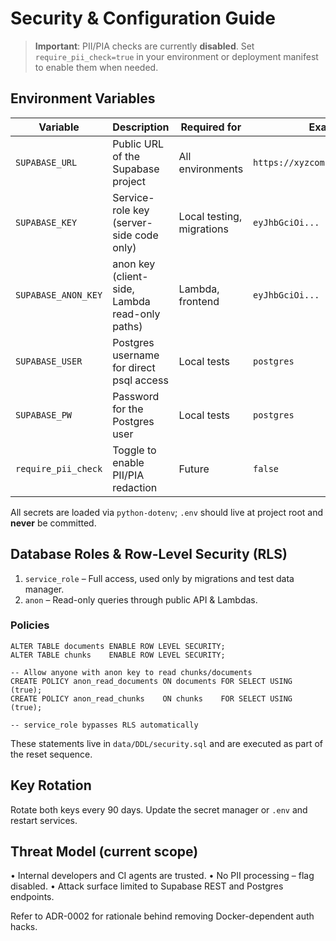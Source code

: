 # Security & Configuration Guide

> **Important**: PII/PIA checks are currently **disabled**.  Set `require_pii_check=true` in your environment or deployment manifest to enable them when needed.

## Environment Variables
| Variable | Description | Required for | Example |
|----------|-------------|--------------|---------|
| `SUPABASE_URL` | Public URL of the Supabase project | All environments | `https://xyzcompany.supabase.co` |
| `SUPABASE_KEY` | Service-role key (server-side code only) | Local testing, migrations | `eyJhbGciOi...` |
| `SUPABASE_ANON_KEY` | anon key (client-side, Lambda read-only paths) | Lambda, frontend | `eyJhbGciOi...` |
| `SUPABASE_USER` | Postgres username for direct psql access | Local tests | `postgres` |
| `SUPABASE_PW` | Password for the Postgres user | Local tests | `postgres` |
| `require_pii_check` | Toggle to enable PII/PIA redaction | Future | `false` |

All secrets are loaded via `python-dotenv`; `.env` should live at project root and **never** be committed.

## Database Roles & Row-Level Security (RLS)
1. `service_role` – Full access, used only by migrations and test data manager.
2. `anon` – Read-only queries through public API & Lambdas.

### Policies
```
ALTER TABLE documents ENABLE ROW LEVEL SECURITY;
ALTER TABLE chunks    ENABLE ROW LEVEL SECURITY;

-- Allow anyone with anon key to read chunks/documents
CREATE POLICY anon_read_documents ON documents FOR SELECT USING (true);
CREATE POLICY anon_read_chunks    ON chunks    FOR SELECT USING (true);

-- service_role bypasses RLS automatically
```
These statements live in `data/DDL/security.sql` and are executed as part of the reset sequence.

## Key Rotation
Rotate both keys every 90 days.  Update the secret manager or `.env` and restart services.

## Threat Model (current scope)
• Internal developers and CI agents are trusted.
• No PII processing – flag disabled.
• Attack surface limited to Supabase REST and Postgres endpoints.

Refer to ADR-0002 for rationale behind removing Docker-dependent auth hacks. 